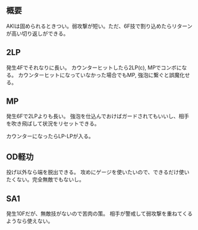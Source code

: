 ## 概要

AKIは固められるときつい。弱攻撃が短い。ただ、6F技で割り込めたらリターンが高い切り返しができる。

## 2LP

発生4Fでそれなりに長い。
カウンターヒットしたら2LP(c), MPでコンボになる。
カウンターヒットになっていなかった場合でもMP, 強泡に繋ぐと誤魔化せる。

## MP

発生6Fで2LPよりも長い。
強泡を仕込んでおけばガードされてもいいし、相手を吹き飛ばして状況をリセットできる。

カウンターになったらLP-LPが入る。

## OD軽功

投げ以外なら端を脱出できる。
攻めにゲージを使いたいので、できるだけ使いたくない。完全無敵でもないし。

## SA1

発生10Fだが、無敵技がないので苦肉の策。
相手が警戒して弱攻撃を重ねてくるようなら使えない。

